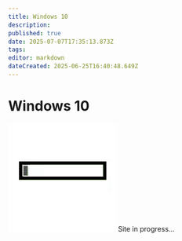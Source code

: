 ```yaml
---
title: Windows 10
description: 
published: true
date: 2025-07-07T17:35:13.873Z
tags: 
editor: markdown
dateCreated: 2025-06-25T16:40:48.649Z
---
```


# Windows 10

![loading-progress-bar.gif](/general/loading-progress-bar.gif)
Site in progress...

